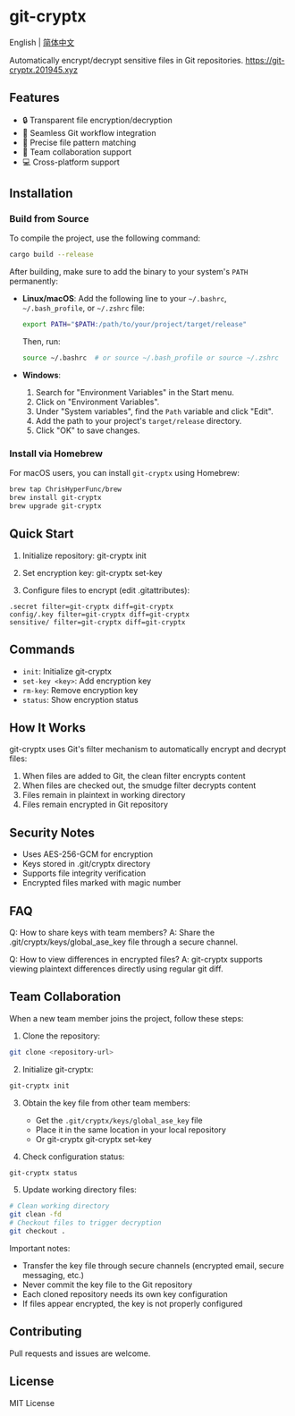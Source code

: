 # git-cryptx

English | [简体中文](README_ZH.md)

Automatically encrypt/decrypt sensitive files in Git repositories.
https://git-cryptx.201945.xyz

## Features

- 🔒 Transparent file encryption/decryption
- 🔄 Seamless Git workflow integration
- 🎯 Precise file pattern matching
- 👥 Team collaboration support
- 💻 Cross-platform support

## Installation

### Build from Source

To compile the project, use the following command:
```bash
cargo build --release
```

After building, make sure to add the binary to your system's `PATH` permanently:

- **Linux/macOS**:
  Add the following line to your `~/.bashrc`, `~/.bash_profile`, or `~/.zshrc` file:
  ```bash
  export PATH="$PATH:/path/to/your/project/target/release"
  ```
  Then, run:
  ```bash
  source ~/.bashrc  # or source ~/.bash_profile or source ~/.zshrc
  ```

- **Windows**:
  1. Search for "Environment Variables" in the Start menu.
  2. Click on "Environment Variables".
  3. Under "System variables", find the `Path` variable and click "Edit".
  4. Add the path to your project's `target/release` directory.
  5. Click "OK" to save changes.

### Install via Homebrew

For macOS users, you can install `git-cryptx` using Homebrew:

```bash
brew tap ChrisHyperFunc/brew
brew install git-cryptx
brew upgrade git-cryptx
```

## Quick Start

1. Initialize repository:
git-cryptx init

2. Set encryption key:
git-cryptx set-key <your-key>

3. Configure files to encrypt (edit .gitattributes):
```
.secret filter=git-cryptx diff=git-cryptx
config/.key filter=git-cryptx diff=git-cryptx
sensitive/ filter=git-cryptx diff=git-cryptx
```

## Commands

- `init`: Initialize git-cryptx
- `set-key <key>`: Add encryption key
- `rm-key`: Remove encryption key
- `status`: Show encryption status

## How It Works

git-cryptx uses Git's filter mechanism to automatically encrypt and decrypt files:

1. When files are added to Git, the clean filter encrypts content
2. When files are checked out, the smudge filter decrypts content
3. Files remain in plaintext in working directory
4. Files remain encrypted in Git repository

## Security Notes

- Uses AES-256-GCM for encryption
- Keys stored in .git/cryptx directory
- Supports file integrity verification
- Encrypted files marked with magic number

## FAQ

Q: How to share keys with team members?
A: Share the .git/cryptx/keys/global_ase_key file through a secure channel.

Q: How to view differences in encrypted files?
A: git-cryptx supports viewing plaintext differences directly using regular git diff.

## Team Collaboration

When a new team member joins the project, follow these steps:

1. Clone the repository:
```bash
git clone <repository-url>
```

2. Initialize git-cryptx:
```bash
git-cryptx init
```

3. Obtain the key file from other team members:
   - Get the `.git/cryptx/keys/global_ase_key` file
   - Place it in the same location in your local repository
   - Or git-cryptx git-cryptx set-key <key>

4. Check configuration status:
```bash
git-cryptx status
```

5. Update working directory files:
```bash
# Clean working directory
git clean -fd
# Checkout files to trigger decryption
git checkout .
```

Important notes:
- Transfer the key file through secure channels (encrypted email, secure messaging, etc.)
- Never commit the key file to the Git repository
- Each cloned repository needs its own key configuration
- If files appear encrypted, the key is not properly configured

## Contributing

Pull requests and issues are welcome.

## License

MIT License